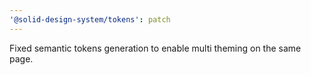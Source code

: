 ```yaml
---
'@solid-design-system/tokens': patch
---
```


Fixed semantic tokens generation to enable multi theming on the same page.
